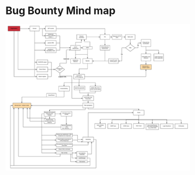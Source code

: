 # Bug Bounty Mind map

![100114e0727c46dc606a1810b3e0b059.png](../_resources/89311d1912da4ecd898c5d63f5383db0.png)